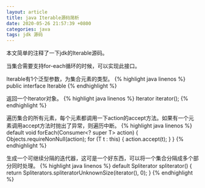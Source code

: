 ```yaml
---
layout: article
title: java Iterable源码简析
date: 2020-05-26 21:57:39 +0800
categories: java
tags: jdk 源码
---
```

本文简单的注释了一下jdk的Iterable源码。

当集合需要支持for-each循环的时候，可以实现此接口。

Iterable有1个泛型参数，为集合元素的类型。
{% highlight java linenos %}
public interface Iterable<T>
{% endhighlight %}

返回一个Iterator对象。
{% highlight java linenos %}
Iterator<T> iterator();
{% endhighlight %}

遍历集合的所有元素，每个元素都调用一下action的accept方法。如果有一个元素调用accept方法时抛出了异常，则遍历中断。
{% highlight java linenos %}
default void forEach(Consumer<? super T> action) {
    Objects.requireNonNull(action);
    for (T t : this) {
        action.accept(t);
    }
}
{% endhighlight %}

生成一个可继续分隔的迭代器，这可是一个好东西，可以将一个集合分隔成多个部分同时处理。
{% highlight java linenos %}
default Spliterator<T> spliterator() {
    return Spliterators.spliteratorUnknownSize(iterator(), 0);
}
{% endhighlight %}
